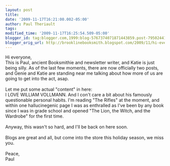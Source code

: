 ```yaml
---
layout: post
title: 
date: '2009-11-17T16:21:00.002-05:00'
author: Paul Theriault
tags: 
modified_time: '2009-11-17T16:25:54.509-05:00'
blogger_id: tag:blogger.com,1999:blog-5767374071871443859.post-7950244144599979609
blogger_orig_url: http://brooklinebooksmith.blogspot.com/2009/11/hi-everyone-this-is-paul-ancient.html
---
```


Hi everyone,<br />This is Paul, ancient Booksmithie and newsletter writer, and Katie is just being silly.  As of the last few moments, there are now officially two posts, and Genie and Katie are standing near me talking about how more of us are going to get into the act, asap.<br /><br />Let me put some actual "content" in here:<br />I LOVE WILLIAM VOLLMANN.  And I con't care a bit about his famously questionable personal habits.  I'm reading "The Rifles" at the moment, and within one hallucinegenic page I was as enthralled as I've been by any book since I was in grade school and  opened "The Lion, the Witch, and the Wardrobe" for the first time.<br /><br />Anyway, this wasn't so hard, and I'll be back on here soon.<br /><br />Blogs are great and all, but come into the store this holiday season, we miss you.<br /><br />Peace,<br />Paul